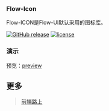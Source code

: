 <br />

### Flow-Icon

Flow-ICON是Flow-UI默认采用的图标库。

[![GitHub release](https://img.shields.io/github/release/tower1229/Flow-Icon.svg)]() [![license](https://img.shields.io/github/license/tower1229/Flow-Icon.svg)]()

### 演示

预览：[preview](http://refined-x.com/Flow-ICON/dist/)

## 更多

> [前端路上](http://refined-x.com)

<br /><br />
